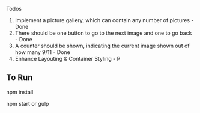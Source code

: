 Todos
1. Implement a picture gallery, which can contain any number of pictures - Done
2. There should be one button to go to the next image and one to go back - Done
3. A counter should be shown, indicating the current image shown out of how many 9/11 - Done
4. Enhance Layouting & Container Styling - P


**To Run**
------------------

  npm install
  
  npm start or gulp
